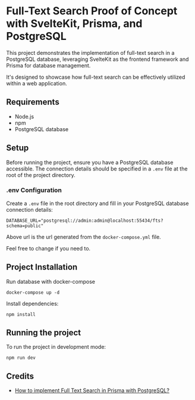 # Full-Text Search Proof of Concept with SvelteKit, Prisma, and PostgreSQL

This project demonstrates the implementation of full-text search in a PostgreSQL database, leveraging SvelteKit as the frontend framework and Prisma for database management.

It's designed to showcase how full-text search can be effectively utilized within a web application.

## Requirements

- Node.js
- npm
- PostgreSQL database

## Setup

Before running the project, ensure you have a PostgreSQL database accessible. The connection details should be specified in a `.env` file at the root of the project directory.

### .env Configuration

Create a `.env` file in the root directory and fill in your PostgreSQL database connection details:

```plaintext
DATABASE_URL="postgresql://admin:admin@localhost:55434/fts?schema=public"
```

Above url is the url generated from the `docker-compose.yml` file.

Feel free to change if you need to.

## Project Installation

Run database with docker-compose

```
docker-compose up -d
```

Install dependencies:

```
npm install
```

## Running the project

To run the project in development mode:

```
npm run dev
```

## Credits

- [How to implement Full Text Search in Prisma with PostgreSQL?
  ](https://www.claritician.com/how-to-implement-full-text-search-in-prisma-with-postgresql)
